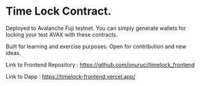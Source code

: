 # Time Lock Contract.

Deployed to Avalanche Fuji testnet.
You can simply generate wallets for locking your test AVAX with these contracts.


Built for learning and exercise purposes. Open for contribution and new ideas.


Link to Frontend Repository :  https://github.com/onuruci/timelock_frontend

Link to Dapp : https://timelock-frontend.vercel.app/

